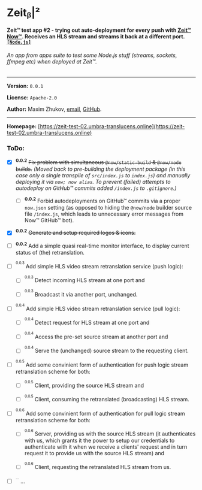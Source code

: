 # Zeitᵦ|²
#### Zeit™ test app #2 - trying out auto-deployment for every push with [Zeit™](https://zeit.co) [Now™](https://zeit.co/now). Receives an HLS stream and streams it back at a different port. [`[Node.js]`](https://nodejs.org)
###### *An app from apps suite to test some Node.js stuff (streams, sockets, ffmpeg etc) when deployed at Zeit™.*

<hr>

**Version:** ```0.0.1```

**License:** ```Apache-2.0```

**Author:** Maxim Zhukov, [email](mailto:mzhukov31415dev@gmail.com), [GitHub](https://github.com/mzhukov1973).

<hr>

**Homepage:** [https://zeit-test-02.umbra-translucens.online](https://zeit-test-02.umbra-translucens.online)

### ToDo:

- [x] <sup>**0.0.2**</sup> <del>Fix problem with simultaneous `@now/static-build` & `@now/node` builds.</del> *(Moved back to pre-building the deployment package (in this case only a single transpile of `src/index.js` to `index.js`) and manually deploying it via `now; now alias`. To prevent (failed) attempts to autodeploy on GitHub™ commits added `/index.js` to `.gitignore`.)*

  - [ ] <sup>**0.0.2**</sup> Forbid autodeployments on GitHub™ commits via a proper `now.json` setting (as opposed to hiding the `@now/node` builder source file `/index.js`, which leads to unnecessary error messages from Now™ GitHub™ bot).
  
- [x] <sup>**0.0.2**</sup> <del>Generate and setup required logos & icons.</del>

- [ ] <sup>**0.0.2**</sup> Add a simple quasi real-time monitor interface, to display current status of (the) retranslation.

- [ ] <sup><sup>0.0.3</sup></sup> Add simple HLS video stream retranslation service (push logic):

  - [ ] <sup><sup>0.0.3</sup></sup> Detect incoming HLS stream at one port and
  
  - [ ] <sup><sup>0.0.3</sup></sup> Broadcast it via another port, unchanged.

- [ ] <sup><sup>0.0.4</sup></sup> Add simple HLS video stream retranslation service (pull logic):

  - [ ] <sup><sup>0.0.4</sup></sup> Detect request for HLS stream at one port and
  
  - [ ] <sup><sup>0.0.4</sup></sup> Access the pre-set source stream at another port and
  
  - [ ] <sup><sup>0.0.4</sup></sup> Serve the (unchanged) source stream to the requesting client.

- [ ] <sup><sup>0.0.5</sup></sup> Add some convinient form of authentication for push logic stream retranslation scheme for both:
  - [ ] <sup><sup>0.0.5</sup></sup> Client, providing the source HLS stream and
  
  - [ ] <sup><sup>0.0.5</sup></sup> Client, consuming the retranslated (broadcasting) HLS stream.

- [ ] <sup><sup>0.0.6</sup></sup> Add some convinient form of authentication for pull logic stream retranslation scheme for both:

  - [ ] <sup><sup>0.0.6</sup></sup> Server, providing us with the source HLS stream (it authenticates with us, which grants it the power to setup our credentials to authenticate with it when we receive a clients' request and in turn request it to provide us with the source HLS stream) and

  - [ ] <sup><sup>0.0.6</sup></sup> Client, requesting the retranslated HLS stream from us.
  
- [ ] <sup><sup>...</sup></sup> ...

